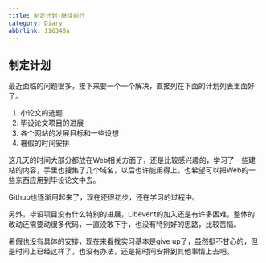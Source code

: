 ```yaml
---
title: 制定计划-继续前行
category: Diary
abbrlink: 116348a
---
```

## 制定计划

最近面临的问题很多，接下来要一个一个解决，直接列在下面的计划列表里面好了。

1. 小论文的选题
2. 毕设论文项目的进展
3. 各个网站的发展目标和一些设想
4. 暑假的时间安排

<!-- more -->

这几天的时间大部分都放在Web相关方面了，还是比较感兴趣的，学习了一些建站的内容，手里也搜集了几个域名，以后也许能用得上。也希望可以把Web的一些东西应用到毕设论文中去。

Github也逐渐用起来了，现在还很初步，还在学习的过程中。

另外，毕设项目没有什么特别的进展，Libevent的加入还是有许多困难，整体的改动还需要动很多代码，一直没敢下手，也没有特别好的思路，比较苦恼。

暑假也没有具体的安排，现在来看找实习基本是give up了，虽然挺不甘心的，但是时间上已经这样了，也没有办法，还是把时间安排到其他事情上去吧。
